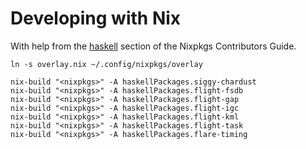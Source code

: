 # Developing with Nix

With help from the [haskell](http://nixos.org/nixpkgs/manual/#users-guide-to-the-haskell-infrastructure) section of the
Nixpkgs Contributors Guide.

    ln -s overlay.nix ~/.config/nixpkgs/overlay
    
    nix-build "<nixpkgs>" -A haskellPackages.siggy-chardust
    nix-build "<nixpkgs>" -A haskellPackages.flight-fsdb
    nix-build "<nixpkgs>" -A haskellPackages.flight-gap
    nix-build "<nixpkgs>" -A haskellPackages.flight-igc
    nix-build "<nixpkgs>" -A haskellPackages.flight-kml
    nix-build "<nixpkgs>" -A haskellPackages.flight-task
    nix-build "<nixpkgs>" -A haskellPackages.flare-timing
